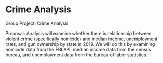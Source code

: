 # Crime Analysis
Group Project: Crime Analysis 


Proposal: Analysis will examine whether there is relationship between violent crime (specifically homicide) and median income, unemployment rates, and gun ownership by state in 2019. We will do this by examining homicide data from the FBI API, median income data from the census bureau, and unemployment data from the bureau of labor statistics. 
